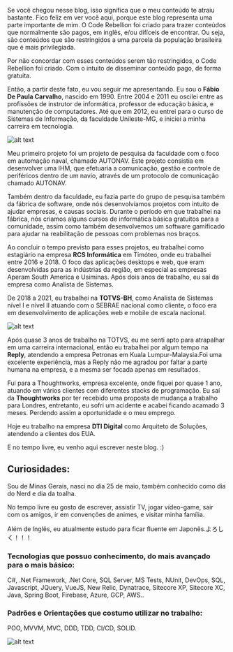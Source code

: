 Se você chegou nesse blog, isso significa que o meu conteúdo te atraiu bastante. Fico feliz em ver você aqui, porque este blog representa uma parte importante de mim. O Code Rebellion foi criado para trazer conteúdos que normalmente são pagos, em inglês, e/ou difíceis de encontrar. Ou seja, são conteúdos que são restringidos a uma parcela da população brasileira que é mais privilegiada.

Por não concordar com esses conteúdos serem tão restringidos, o Code Rebellion foi criado. Com o intuito de disseminar conteúdo pago, de forma gratuita.

Então, a partir deste fato, eu vou seguir me apresentando. Eu sou o **Fábio De Paula Carvalho**, nascido em 1990. Entre 2004 e 2011 eu oscilei entre as profissões de instrutor de informática, professor de educação básica, e manutenção de computadores. Até que em 2012, eu entrei para o curso de Sistemas de Informação, da faculdade Unileste-MG, e iniciei a minha carreira em tecnologia.

![alt text](https://github.com/[username]/[reponame]/blob/[branch]/image.jpg?raw=true)

Meu primeiro projeto foi um projeto de pesquisa da faculdade com o foco em automação naval, chamado AUTONAV. Este projeto consistia em desenvolver uma IHM, que efetuaria a comunicação, gestão e controle de periféricos dentro de um navio, através de um protocolo de comunicação chamado AUTONAV.

Também dentro da faculdade, eu fazia parte do grupo de pesquisa também da fábrica de software, onde nós desenvolvíamos projetos com intuito de ajudar empresas, e causas sociais. Durante o período em que trabalhei na fábrica, nós criamos alguns cursos de informática básica gratuitos para a comunidade, assim como também desenvolvemos um software gamificado para ajudar na reabilitação de pessoas com problemas nos braços.

Ao concluir o tempo previsto para esses projetos, eu trabalhei como estagiário na empresa **RCS Informática** em Timóteo, onde eu trabalhei entre 2016 e 2018. O foco das aplicações desktops e web, que eram desenvolvidas para as indústrias da região, em especial as empresas Aperam South America e Usiminas. Após dois anos de trabalho, eu saí da empresa como Analista de Sistemas.

De 2018 a 2021, eu trabalhei na **TOTVS-BH**, como Analista de Sistemas nível I e nível II atuando com o SEBRAE nacional como cliente, o foco era em desenvolvimento de aplicações web e mobile de escala nacional.

![alt text](https://github.com/[username]/[reponame]/blob/[branch]/image.jpg?raw=true)

Após quase 3 anos de trabalho na TOTVS, eu me senti apto para atrapalhar em uma carreira internacional, então eu trabalhei por algum tempo na **Reply**, atendendo a empresa Petronas em Kuala Lumpur-Malaysia.Foi uma excelente experiência, mas a Reply não me agradou por faltar a parte humana na empresa, e a mesma ser focada apenas em resultados.

Fui para a Thoughtworks, empresa excelente, onde fiquei por quase 1 ano, atuando em vários clientes com diferentes stacks de programação. Eu saí da **Thoughtworks** por ter recebido uma proposta de mudança a trabalho para Londres, entretanto, eu sofri um acidente e acabei ficando acamado 3 meses. Perdendo assim a oportunidade e o meu emprego.

Hoje eu trabalho na empresa **DTI Digital** como Arquiteto de Soluções, atendendo a clientes dos EUA. 

E no tempo livre, eu venho aqui escrever neste blog. :)

## Curiosidades: 

Sou de Minas Gerais, nasci no dia 25 de maio, também conhecido como dia do Nerd e dia da toalha.

No tempo livre eu gosto de escrever, assistir TV, jogar vídeo-game, sair com os amigos, ir em convenções de animes, e visitar minha família.

Além de Inglês, eu atualmente estudo para ficar fluente em Japonês.よろしく！！！

### Tecnologias que possuo conhecimento, do mais avançado para o mais básico:

C#, .Net Framework, .Net Core, SQL Server, MS Tests, NUnit, DevOps,  SQL, Javascript, JQuery, VueJS, New Relic, Dynatrace, Sitecore XP, Sitecore XC, Java, Spring Boot, Firebase, Azure, GCP, AWS..

### Padrões e Orientações que costumo utilizar no trabalho:

POO, MVVM, MVC, DDD, TDD, CI/CD, SOLID.

![alt text](https://github.com/[username]/[reponame]/blob/[branch]/image.jpg?raw=true)
